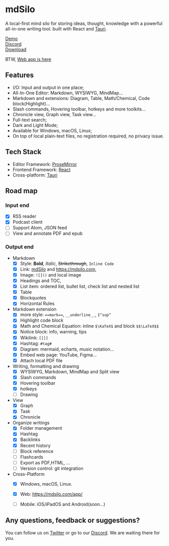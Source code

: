 
# mdSilo

A local-first mind silo for storing ideas, thought, knowledge with a powerful all-in-one writing tool. built with React and [Tauri](https://github.com/tauri-apps). 

[Demo](https://mdsilo.com/app/demo)    
[Discord](https://discord.gg/EXYSEHRTFt)  
[Download](https://github.com/danloh/mdSilo-app/releases) 

BTW, [Web app is here](https://mdsilo.com/app)

## Features

- I/O: Input and output in one place;    
- All-In-One Editor: Markdown, WYSIWYG, MindMap... 
- Markdown and extensions: Diagram, Table, Math/Chemical, Code block(Highlight)...   
- Slash commands, Hovering toolbar, hotkeys and more toolkits...   
- Chronicle view, Graph view, Task view... 
- Full-text search;  
- Dark and Light Mode;  
- Available for Windows, macOS, Linux;   
- On top of local plain-text files, no registration required, no privacy issue. 

## Tech Stack

- Editor Framework: [ProseMirror](https://prosemirror.net/)      
- Frontend Framework: [React](https://reactjs.org/)  
- Cross-platform: [Tauri](https://tauri.studio/) 

## Road map 

### Input end

- [X] RSS reader  
- [X] Podcast client  
- [ ] Support Atom, JSON feed  
- [ ] View and annotate PDF and epub  

### Output end

- Markdown
  - [X] Style: **Bold**, *Italic*, ~~Strikethrough~~, `Inline Code`
  - [X] Link: [mdSilo](https://mdsilo.com) and <https://mdsilo.com>, 
  - [X] Image: `![]()` and local image 
  - [X] Headings and TOC, 
  - [X] List item: ordered list, bullet list, check list and nested list
  - [X] Table
  - [X] Blockquotes  
  - [X] Horizontal Rules 

- Markdown extension
  - [X] more style: `==mark==`, `__underline__`, `1^sup^`
  - [X] Highlight code block  
  - [X] Math and Chemical Equation: inline `$\KaTeX$` and block `$$\LaTeX$$` 
  - [X] Notice block: info, warning, tips 
  - [X] Wikilink: `[[]]` 
  - [X] Hashtag: `#tag#` 
  - [X] Diagram: mermaid, echarts, music notation... 
  - [X] Embed web page: YouTube, Figma... 
  - [X] Attach local PDF file 

- Writing, formatting and drawing 
  - [X] WYSIWYG, Markdown, MindMap and Split view 
  - [X] Slash commands  
  - [X] Hovering toolbar
  - [X] hotkeys 
  - [ ] Drawing  

- View
  - [X] Graph
  - [X] Task
  - [X] Chronicle 

- Organize writings
  - [X] Folder management 
  - [X] Hashtag 
  - [X] Backlinks 
  - [X] Recent history 
  - [ ] Block reference  
  - [ ] Flashcards 
  - [ ] Export as PDF,HTML, ... 
  - [ ] Version control: git integration 

- Cross-Platform 
  - [x] Windows, macOS, Linux. 
  - [X] Web: https://mdsilo.com/app/ 
  - [ ] Mobile: iOS/iPadOS and Android(soon...)


## Any questions, feedback or suggestions?

You can follow us on [Twitter](https://twitter.com/mdsiloapp) or go to our [Discord](https://discord.gg/EXYSEHRTFt). We are waiting there for you.
